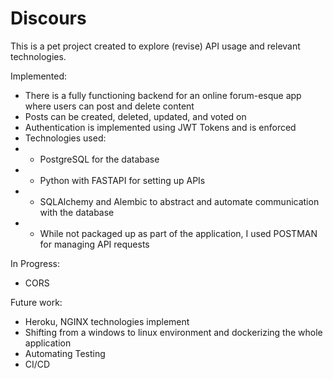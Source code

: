# Discours
This is a pet project created to explore (revise) API usage and relevant technologies.

Implemented:
- There is a fully functioning backend for an online forum-esque app where users can post and delete content
- Posts can be created, deleted, updated, and voted on
- Authentication is implemented using JWT Tokens and is enforced
- Technologies used:
- - PostgreSQL for the database
- - Python with FASTAPI for setting up APIs 
- - SQLAlchemy and Alembic to abstract and automate communication with the database
- - While not packaged up as part of the application, I used POSTMAN for managing API requests

In Progress:
- CORS

Future work:
- Heroku, NGINX technologies implement
- Shifting from a windows to linux environment and dockerizing the whole application
- Automating Testing
- CI/CD